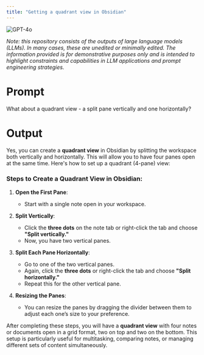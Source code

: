```yaml
---
title: "Getting a quadrant view in Obsidian"
---
```

![GPT-4o](https://img.shields.io/badge/GPT--4o-3333FF?style=for-the-badge&logo=openai&logoColor=white)



*Note: this repository consists of the outputs of large language models (LLMs). In many cases, these are unedited or minimally edited. The information provided is for demonstrative purposes only and is intended to highlight constraints and capabilities in LLM applications and prompt engineering strategies.*


# Prompt

What about a quadrant view - a split pane vertically and one horizontally?

# Output

Yes, you can create a **quadrant view** in Obsidian by splitting the workspace both vertically and horizontally. This will allow you to have four panes open at the same time. Here's how to set up a quadrant (4-pane) view:

### Steps to Create a Quadrant View in Obsidian:

1. **Open the First Pane**:
   - Start with a single note open in your workspace.

2. **Split Vertically**:
   - Click the **three dots** on the note tab or right-click the tab and choose **"Split vertically."**
   - Now, you have two vertical panes.

3. **Split Each Pane Horizontally**:
   - Go to one of the two vertical panes.
   - Again, click the **three dots** or right-click the tab and choose **"Split horizontally."**
   - Repeat this for the other vertical pane.

4. **Resizing the Panes**:
   - You can resize the panes by dragging the divider between them to adjust each one’s size to your preference.

After completing these steps, you will have a **quadrant view** with four notes or documents open in a grid format, two on top and two on the bottom. This setup is particularly useful for multitasking, comparing notes, or managing different sets of content simultaneously.